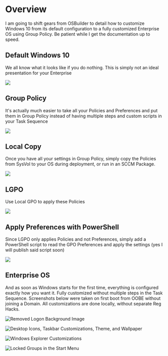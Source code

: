 # Overview

I am going to shift gears from OSBuilder to detail how to customize Windows 10 from its default configuration to a fully customized Enterprise OS using Group Policy. Be patient while I get the documentation up to speed.

## Default Windows 10

We all know what it looks like if you do nothing. This is simply not an ideal presentation for your Enterprise

![](../.gitbook/assets/2018-08-14_13-44-42.png)

## Group Policy

It's actually much easier to take all your Policies and Preferences and put them in Group Policy instead of having multiple steps and custom scripts in your Task Sequence

![](../.gitbook/assets/2018-08-16_15-05-07.png)

## Local Copy

Once you have all your settings in Group Policy, simply copy the Policies from SysVol to your OS during deployment, or run in an SCCM Package.

![](../.gitbook/assets/2018-08-16_14-54-05.png)

## LGPO

Use Local GPO to apply these Policies

![](../.gitbook/assets/2018-08-16_15-11-54.png)

## Apply Preferences with PowerShell

Since LGPO only applies Policies and not Preferences, simply add a PowerShell script to read the GPO Preferences and apply the settings \(yes I will publish said script soon\)

![](../.gitbook/assets/2018-08-16_15-15-18.png)

## Enterprise OS

And as soon as Windows starts for the first time, everything is configured exactly how you want it. Fully customized without multiple steps in the Task Sequence. Screenshots below were taken on first boot from OOBE without joining a Domain. All customizations are done locally, without separate Reg Hacks.

![Removed Logon Background Image](../.gitbook/assets/2018-08-16_15-17-48.png)

![Desktop Icons, Taskbar Customizations, Theme, and Wallpaper](../.gitbook/assets/2018-08-16_15-19-06.png)

![Windows Explorer Customizations](../.gitbook/assets/2018-08-16_15-19-15.png)

![Locked Groups in the Start Menu](../.gitbook/assets/2018-08-16_15-22-12.png)

